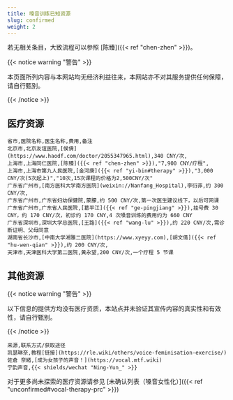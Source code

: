 ```yaml
---
title: 嗓音训练已知资源
slug: confirmed
weight: 2
---
```


若无相关条目，大致流程可以参照 [陈臻]({{< ref "chen-zhen" >}})。


{{< notice warning "警告" >}}

本页面所列内容与本网站均无经济利益往来，本网站亦不对其服务提供任何保障，请自行甄别。

{{< /notice >}}

## 医疗资源

```csv
省市,医院名称,医生名称,费用,备注
北京市,北京友谊医院,[侯倩](https://www.haodf.com/doctor/2055347965.html),340 CNY/次,
上海市,上海同仁医院,[陈臻]({{< ref "chen-zhen" >}}),"7,900 CNY/疗程",
上海市,上海市第九人民医院,[金河庚]({{< ref "yi-bin#therapy" >}}),"3,000 CNY/次(5次起上)","10次,15次课程的价格为2,500CNY/次"
广东省广州市,[南方医科大学南方医院](weixin://Nanfang_Hospital),李衍菲,约 300 CNY/次,
广东省广州市,广东省妇幼保健院,蒙朦,约 500 CNY/次,第一次医生建议线下，以后可网课
广东省广州市,广东省人民医院,[葛平江]({{< ref "ge-pingjiang" >}}),挂号费 30 CNY，约 170 CNY/次，初诊约 170 CNY,4 次嗓音训练的费用约为 660 CNY
广东省深圳市,深圳大学总医院,[王路]({{< ref "wang-lu" >}}),约 220 CNY/次,需诊断证明、父母同意
湖南省长沙市,[中南大学湘雅二医院](https://www.xyeyy.com),[胡文倩]({{< ref "hu-wen-qian" >}}),约 200 CNY/次,
天津市,天津医科大学第二医院,黄永望,200 CNY/次,一个疗程 5 节课

```

## 其他资源

{{< notice warning "警告" >}}

以下信息的提供方均没有医疗资质，本站点并未验证其宣传内容的真实性和有效性，请自行甄别。

{{< /notice >}}

```csv
来源,联系方式/获取途径
凯瑟琳奈,教程[链接](https://rle.wiki/others/voice-feminisation-exercise/)
佐倉 奈緒,[成为女孩子的声音！](https://vocal.mtf.wiki)
宁韵声音,{{< shields/wechat "Ning-Yun_" >}}

```

对于更多尚未探索的医疗资源请参见 [未确认列表（嗓音女性化）]({{< ref "unconfirmed#vocal-therapy-prc" >}})
